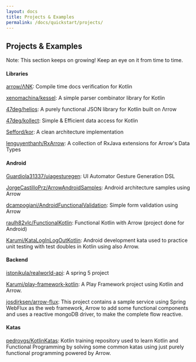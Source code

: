 ```yaml
---
layout: docs
title: Projects & Examples
permalink: /docs/quickstart/projects/
---
```


## Projects & Examples

Note: This section keeps on growing! Keep an eye on it from time to time.

#### Libraries

[arrow/ΛNK](https://github.com/arrow-kt/ank/): Compile time docs verification for Kotlin

[xenomachina/kessel](https://github.com/xenomachina/kessel): A simple parser combinator library for Kotlin

[47deg/helios](https://github.com/47deg/helios): A purely functional JSON library for Kotlin built on Λrrow

[47deg/kollect](https://github.com/47deg/kollect): Simple & Efficient data access for Kotlin

[Sefford/kor](https://github.com/Sefford/kor): A clean architecture implementation

[lenguyenthanh/RxArrow](https://github.com/lenguyenthanh/RxArrow): A collection of RxJava extensions for Arrow's Data Types

#### Android

[Guardiola31337/uiagesturegen](https://github.com/Guardiola31337/uiagesturegen): UI Automator Gesture Generation DSL

[JorgeCastilloPrz/ArrowAndroidSamples](https://github.com/JorgeCastilloPrz/ArrowAndroidSamples/): Android architecture samples using Arrow

[dcampogiani/AndroidFunctionalValidation](https://github.com/dcampogiani/AndroidFunctionalValidation): Simple form validation using Arrow

[raulh82vlc/FunctionalKotlin](https://github.com/raulh82vlc/FunctionalKotlin): Functional Kotlin with Arrow (project done for Android)

[Karumi/KataLogInLogOutKotlin](https://github.com/Karumi/KataLogInLogOutKotlin/): Android development kata used to practice unit testing with test doubles in Kotlin using also Arrow.

#### Backend

[istonikula/realworld-api](https://github.com/istonikula/realworld-api): A spring 5 project

[Karumi/play-framework-kotlin](https://github.com/Karumi/play-framework-kotlin): A Play Framework project using Kotlin and Arrow.

[josdirksen/arrow-flux](https://github.com/josdirksen/arrow-flux): This project contains a sample service using Spring WebFlux as the web framework, Arrow to add some functional components and uses a reactive mongoDB driver, to make the complete flow reactive.

#### Katas

[pedrovgs/KotlinKatas](https://github.com/pedrovgs/KotlinKatas): Kotlin training repository used to learn Kotlin and Functional Programming by solving some common katas using just purely functional programming powered by Arrow.
